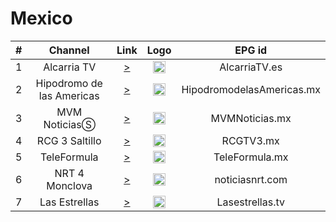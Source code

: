 <h1>Mexico</h1>

| #   | Channel        | Link  | Logo | EPG id |
|:---:|:--------------:|:-----:|:----:|:------:|
|1    | Alcarria TV    |[>](http://cls.alcarria.tv/live/alcarriatv-livestream.m3u8) | <img height="20" src="https://i.imgur.com/zNSuxVZ.jpg"/> | AlcarriaTV.es |
|2    | Hipodromo de las Americas |[>](http://wms30.tecnoxia.com/soelvi/abr_soelvi/playlist.m3u8) | <img height="20" src="https://i.imgur.com/wc8MlGw.png"/> | HipodromodelasAmericas.mx |
|3    | MVM NoticiasⓈ   |[>](http://dcunilive21-lh.akamaihd.net/i/dclive_1@59479/index_1_av-p.m3u8) | <img height="20" src="https://i.imgur.com/dhLXN9n.png"/> | MVMNoticias.mx |
|4    | RCG 3 Saltillo |[>](http://wowzacontrol.com:1936/stream56/stream56/playlist.m3u8) | <img height="20" src="https://i.imgur.com/NefH5qZ.png"/> | RCGTV3.mx |
|5    | TeleFormula    |[>](https://wms60.tecnoxia.com/radiof/abr_radioftele/playlist.m3u8) | <img height="20" src="https://i.imgur.com/jR6taXt.png"/> | TeleFormula.mx |
|6    | NRT 4 Monclova |[>](https://59e88b197fb16.streamlock.net:4443/live/canal4/playlist.m3u8) | <img height="20" src="https://i.imgur.com/IudKE0n.png"/> | noticiasnrt.com |
|7| Las Estrellas |[>](https://linear-416.frequency.stream/416/hls/master/playlist.m3u8) | <img height="20" src="https://upload.wikimedia.org/wikipedia/commons/4/41/Las_Estrellas.svg"/> | Lasestrellas.tv |
